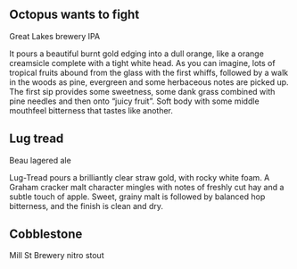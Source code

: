 

## Octopus wants to fight
Great Lakes brewery
IPA

It pours a beautiful burnt gold edging into a dull orange, like a orange creamsicle complete with a tight white head. As you can imagine, lots of tropical fruits abound from the glass with the first whiffs, followed by a walk in the woods as pine, evergreen and some herbaceous notes are picked up. The first sip provides some sweetness, some dank grass combined with pine needles and then onto “juicy fruit”.  Soft body with some middle mouthfeel bitterness that tastes like another.

## Lug tread
Beau
lagered ale

Lug-Tread pours a brilliantly clear straw gold, with rocky white foam. A Graham cracker malt character mingles with notes of freshly cut hay and a subtle touch of apple. Sweet, grainy malt is followed by balanced hop bitterness, and the finish is clean and dry.

## Cobblestone
Mill St Brewery
nitro stout




